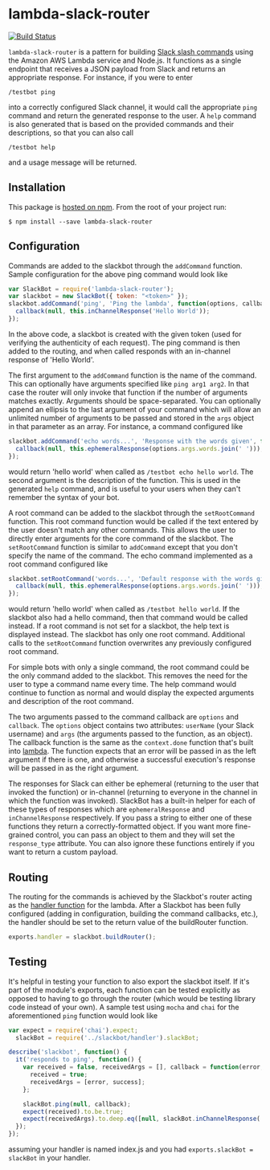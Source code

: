 # lambda-slack-router

[![Build Status](https://travis-ci.com/localytics/lambda-slack-router.svg?token=kQUiABmGkzyHdJdMnCnv&branch=master)](https://travis-ci.com/localytics/lambda-slack-router)

`lambda-slack-router` is a pattern for building [Slack slash commands](https://api.slack.com/slash-commands) using the Amazon AWS Lambda service and Node.js. It functions as a single endpoint that receives a JSON payload from Slack and returns an appropriate response. For instance, if you were to enter

    /testbot ping

into a correctly configured Slack channel, it would call the appropriate `ping` command and return the generated response to the user. A `help` command is also generated that is based on the provided commands and their descriptions, so that you can also call

    /testbot help

and a usage message will be returned.

## Installation

This package is [hosted on npm](https://www.npmjs.com/package/lambda-slack-router). From the root of your project run:

    $ npm install --save lambda-slack-router

## Configuration

Commands are added to the slackbot through the `addCommand` function. Sample configuration for the above ping command would look like

```javascript
var SlackBot = require('lambda-slack-router');
var slackbot = new SlackBot({ token: "<token>" });
slackbot.addCommand('ping', 'Ping the lambda', function(options, callback) {
  callback(null, this.inChannelResponse('Hello World'));
});
```

In the above code, a slackbot is created with the given token (used for verifying the authenticity of each request). The ping command is then added to the routing, and when called responds with an in-channel response of 'Hello World'.

The first argument to the `addCommand` function is the name of the command. This can optionally have arguments specified like `ping arg1 arg2`. In that case the router will only invoke that function if the number of arguments matches exactly. Arguments should be space-separated. You can optionally append an ellipsis to the last argument of your command which will allow an unlimited number of arguments to be passed and stored in the `args` object in that parameter as an array. For instance, a command configured like

```javascript
slackbot.addCommand('echo words...', 'Response with the words given', function(options, callback) {
  callback(null, this.ephemeralResponse(options.args.words.join(' ')));
});
```

would return 'hello world' when called as `/testbot echo hello world`. The second argument is the description of the function. This is used in the generated `help` command, and is useful to your users when they can't remember the syntax of your bot.

A root command can be added to the slackbot through the `setRootCommand` function. This root command function would be called if the text entered by the user doesn't match any other commands. This allows the user to directly enter arguments for the core command of the slackbot. The `setRootCommand` function is similar to `addCommand` except that you don't specify the name of the command. The echo command implemented as a root command configured like

```javascript
slackbot.setRootCommand('words...', 'Default response with the words given', function(options, callback) {
  callback(null, this.ephemeralResponse(options.args.words.join(' ')));
});
```

would return 'hello world' when called as `/testbot hello world`. If the slackbot also had a hello command, then that command would be called instead. If a root command is not set for a slackbot, the help text is displayed instead. The slackbot has only one root command. Additional calls to the `setRootCommand` function overwrites any previously configured root command.

For simple bots with only a single command, the root command could be the only command added to the slackbot. This removes the need for the user to type a command name every time. The help command would continue to function as normal and would display the expected arguments and description of the root command.

The two arguments passed to the command callback are `options` and `callback`. The `options` object contains two attributes: `userName` (your Slack username) and `args` (the arguments passed to the function, as an object). The callback function is the same as the `context.done` function that's built into [lambda](http://docs.aws.amazon.com/lambda/latest/dg/nodejs-prog-model-context.html). The function expects that an error will be passed in as the left argument if there is one, and otherwise a successful execution's response will be passed in as the right argument.

The responses for Slack can either be ephemeral (returning to the user that invoked the function) or in-channel (returning to everyone in the channel in which the function was invoked). SlackBot has a built-in helper for each of these types of responses which are `ephemeralResponse` and `inChannelResponse` respectively. If you pass a string to either one of these functions they return a correctly-formatted object. If you want more fine-grained control, you can pass an object to them and they will set the `response_type` attribute. You can also ignore these functions entirely if you want to return a custom payload.

## Routing

The routing for the commands is achieved by the Slackbot's router acting as the [handler function](http://docs.aws.amazon.com/lambda/latest/dg/nodejs-prog-model-handler.html) for the lambda. After a Slackbot has been fully configured (adding in configuration, building the command callbacks, etc.), the handler should be set to the return value of the buildRouter function.

```javascript
exports.handler = slackbot.buildRouter();
```

## Testing

It's helpful in testing your function to also export the slackbot itself. If it's part of the module's exports, each function can be tested explicitly as opposed to having to go through the router (which would be testing library code instead of your own). A sample test using `mocha` and `chai` for the aforementioned `ping` function would look like

```javascript
var expect = require('chai').expect;
  slackBot = require('../slackbot/handler').slackBot;

describe('slackbot', function() {
  it('responds to ping', function() {
    var received = false, receivedArgs = [], callback = function(error, success) {
      received = true;
      receivedArgs = [error, success];
    };

    slackBot.ping(null, callback);
    expect(received).to.be.true;
    expect(receivedArgs).to.deep.eq([null, slackBot.inChannelResponse('Hello World')]);
  });
});
```

assuming your handler is named index.js and you had `exports.slackBot = slackBot` in your handler.
